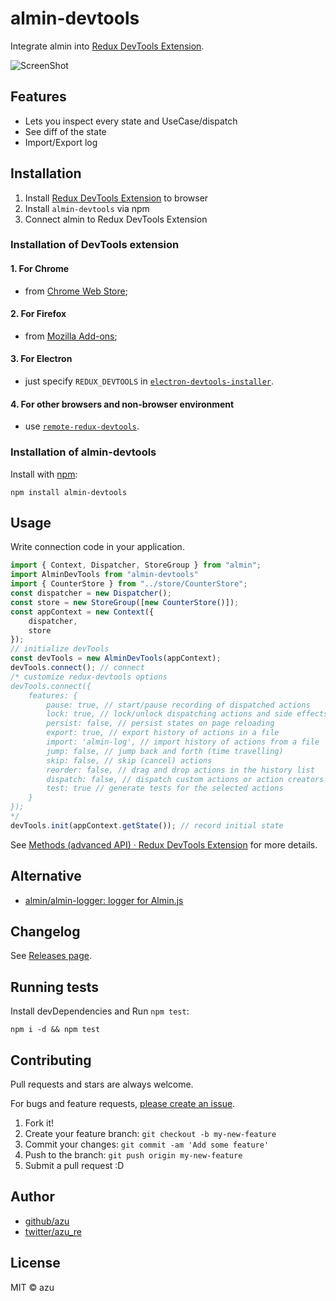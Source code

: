 # almin-devtools

Integrate almin into [Redux DevTools Extension](https://github.com/zalmoxisus/redux-devtools-extension "Redux DevTools Extension").

![ScreenShot](https://monosnap.com/file/rkqr6ZDlKdmAe49mvfw6NCI0gjJKjb.png)

## Features

- Lets you inspect every state and UseCase/dispatch
- See diff of the state
- Import/Export log

## Installation

1. Install [Redux DevTools Extension](https://github.com/zalmoxisus/redux-devtools-extension "Redux DevTools Extension") to browser
2. Install `almin-devtools` via npm
3. Connect almin to Redux DevTools Extension

### Installation of DevTools extension

#### 1. For Chrome
- from [Chrome Web Store](https://chrome.google.com/webstore/detail/redux-devtools/lmhkpmbekcpmknklioeibfkpmmfibljd);
#### 2. For Firefox
- from [Mozilla Add-ons](https://addons.mozilla.org/en-US/firefox/addon/remotedev/);
#### 3. For Electron
- just specify `REDUX_DEVTOOLS` in [`electron-devtools-installer`](https://github.com/GPMDP/electron-devtools-installer).
#### 4. For other browsers and non-browser environment
- use [`remote-redux-devtools`](https://github.com/zalmoxisus/remote-redux-devtools). 

### Installation of almin-devtools

Install with [npm](https://www.npmjs.com/):

    npm install almin-devtools
    
## Usage

Write connection code in your application.

```js
import { Context, Dispatcher, StoreGroup } from "almin";
import AlminDevTools from "almin-devtools"
import { CounterStore } from "../store/CounterStore";
const dispatcher = new Dispatcher();
const store = new StoreGroup([new CounterStore()]);
const appContext = new Context({
    dispatcher,
    store
});
// initialize devTools
const devTools = new AlminDevTools(appContext);
devTools.connect(); // connect
/* customize redux-devtools options
devTools.connect({
    features: {
        pause: true, // start/pause recording of dispatched actions
        lock: true, // lock/unlock dispatching actions and side effects
        persist: false, // persist states on page reloading
        export: true, // export history of actions in a file
        import: 'almin-log', // import history of actions from a file
        jump: false, // jump back and forth (time travelling)
        skip: false, // skip (cancel) actions
        reorder: false, // drag and drop actions in the history list
        dispatch: false, // dispatch custom actions or action creators
        test: true // generate tests for the selected actions
    }
});
*/
devTools.init(appContext.getState()); // record initial state
```

See [Methods (advanced API) · Redux DevTools Extension](http://extension.remotedev.io/docs/API/Methods.html "Methods (advanced API) · Redux DevTools Extension") for more details.

## Alternative

- [almin/almin-logger: logger for Almin.js](https://github.com/almin/almin-logger "almin/almin-logger: logger for Almin.js")

## Changelog

See [Releases page](https://github.com/almin/almin-devtools/releases).

## Running tests

Install devDependencies and Run `npm test`:

    npm i -d && npm test

## Contributing

Pull requests and stars are always welcome.

For bugs and feature requests, [please create an issue](https://github.com/almin/almin-devtools/issues).

1. Fork it!
2. Create your feature branch: `git checkout -b my-new-feature`
3. Commit your changes: `git commit -am 'Add some feature'`
4. Push to the branch: `git push origin my-new-feature`
5. Submit a pull request :D

## Author

- [github/azu](https://github.com/azu)
- [twitter/azu_re](https://twitter.com/azu_re)

## License

MIT © azu
